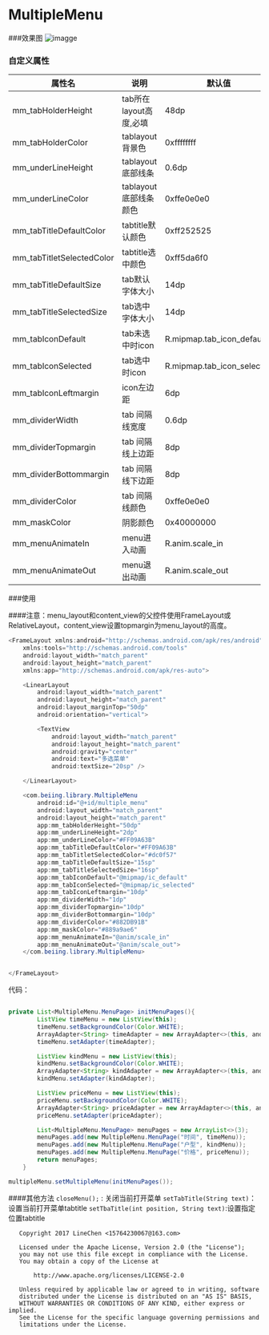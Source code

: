 # MultipleMenu


###效果图
![imagge](http://)

### 自定义属性

| 属性名 | 说明 | 默认值 |
|--------|--------|--------|
|    mm_tabHolderHeight    |    tab所在layout高度,必填    |	  48dp  |
|    mm_tabHolderColor    |    tablayout背景色    |	  0xffffffff  |
|    mm_underLineHeight    |   tablayout底部线条   |	  0.6dp  |
|    mm_underLineColor    |    tablayout底部线条颜色    |	  0xffe0e0e0  |
|    mm_tabTitleDefaultColor    |    tabtitle默认颜色    |	  0xff252525  |
|    mm_tabTitletSelectedColor    |   tabtitle选中颜色    |	  0xff5da6f0  |
|    mm_tabTitleDefaultSize    |   tab默认字体大小    |	  14dp  |
|    mm_tabTitleSelectedSize    |   tab选中字体大小    |	  14dp  |
|    mm_tabIconDefault    |    tab未选中时icon   |	  R.mipmap.tab_icon_default  |
|    mm_tabIconSelected    |    tab选中时icon   |	  R.mipmap.tab_icon_selected  |
|    mm_tabIconLeftmargin    |    icon左边距   |	  6dp  |
|    mm_dividerWidth    |    tab 间隔线宽度   |	  0.6dp  |
|    mm_dividerTopmargin    |   tab 间隔线上边距    |	  8dp  |
|    mm_dividerBottommargin    |   tab 间隔线下边距    |	  8dp  |
|    mm_dividerColor    |  tab 间隔线颜色   |	  0xffe0e0e0  |
|    mm_maskColor    |    阴影颜色   |	  0x40000000  |
|    mm_menuAnimateIn    |    menu进入动画    |	  R.anim.scale_in  |
|    mm_menuAnimateOut    |   menu退出动画   |	  R.anim.scale_out  |


###使用

####注意：menu_layout和content_view的父控件使用FrameLayout或RelativeLayout，content_view设置topmargin为menu_layout的高度。

```java
<FrameLayout xmlns:android="http://schemas.android.com/apk/res/android"
    xmlns:tools="http://schemas.android.com/tools"
    android:layout_width="match_parent"
    android:layout_height="match_parent"
    xmlns:app="http://schemas.android.com/apk/res-auto">

    <LinearLayout
        android:layout_width="match_parent"
        android:layout_height="match_parent"
        android:layout_marginTop="50dp"
        android:orientation="vertical">

        <TextView
            android:layout_width="match_parent"
            android:layout_height="match_parent"
            android:gravity="center"
            android:text="多选菜单"
            android:textSize="20sp" />

    </LinearLayout>

    <com.beiing.library.MultipleMenu
        android:id="@+id/multiple_menu"
        android:layout_width="match_parent"
        android:layout_height="match_parent"
        app:mm_tabHolderHeight="50dp"
        app:mm_underLineHeight="2dp"
        app:mm_underLineColor="#FF09A63B"
        app:mm_tabTitleDefaultColor="#FF09A63B"
        app:mm_tabTitletSelectedColor="#dc0f57"
        app:mm_tabTitleDefaultSize="15sp"
        app:mm_tabTitleSelectedSize="16sp"
        app:mm_tabIconDefault="@mipmap/ic_default"
        app:mm_tabIconSelected="@mipmap/ic_selected"
        app:mm_tabIconLeftmargin="10dp"
        app:mm_dividerWidth="1dp"
        app:mm_dividerTopmargin="10dp"
        app:mm_dividerBottommargin="10dp"
        app:mm_dividerColor="#882DB91B"
        app:mm_maskColor="#889a9ae6"
        app:mm_menuAnimateIn="@anim/scale_in"
        app:mm_menuAnimateOut="@anim/scale_out">
    </com.beiing.library.MultipleMenu>


</FrameLayout>

```

代码：
```java

private List<MultipleMenu.MenuPage> initMenuPages(){
        ListView timeMenu = new ListView(this);
        timeMenu.setBackgroundColor(Color.WHITE);
        ArrayAdapter<String> timeAdapter = new ArrayAdapter<>(this, android.R.layout.simple_list_item_1, times);
        timeMenu.setAdapter(timeAdapter);

        ListView kindMenu = new ListView(this);
        kindMenu.setBackgroundColor(Color.WHITE);
        ArrayAdapter<String> kindAdapter = new ArrayAdapter<>(this, android.R.layout.simple_list_item_1, kinds);
        kindMenu.setAdapter(kindAdapter);

        ListView priceMenu = new ListView(this);
        priceMenu.setBackgroundColor(Color.WHITE);
        ArrayAdapter<String> priceAdapter = new ArrayAdapter<>(this, android.R.layout.simple_list_item_1, prices);
        priceMenu.setAdapter(priceAdapter);

        List<MultipleMenu.MenuPage> menuPages = new ArrayList<>(3);
        menuPages.add(new MultipleMenu.MenuPage("时间", timeMenu));
        menuPages.add(new MultipleMenu.MenuPage("户型", kindMenu));
        menuPages.add(new MultipleMenu.MenuPage("价格", priceMenu));
        return menuPages;
    }

```

```java
multipleMenu.setMultipleMenu(initMenuPages());

```

####其他方法
`closeMenu();` : 关闭当前打开菜单
`setTabTitle(String text)`：设置当前打开菜单tabtitle
`setTbaTitle(int position, String text)`:设置指定位置tabtitle



```
   Copyright 2017 LineChen <15764230067@163.com>

   Licensed under the Apache License, Version 2.0 (the "License");
   you may not use this file except in compliance with the License.
   You may obtain a copy of the License at

       http://www.apache.org/licenses/LICENSE-2.0

   Unless required by applicable law or agreed to in writing, software
   distributed under the License is distributed on an "AS IS" BASIS,
   WITHOUT WARRANTIES OR CONDITIONS OF ANY KIND, either express or implied.
   See the License for the specific language governing permissions and
   limitations under the License.
```

















